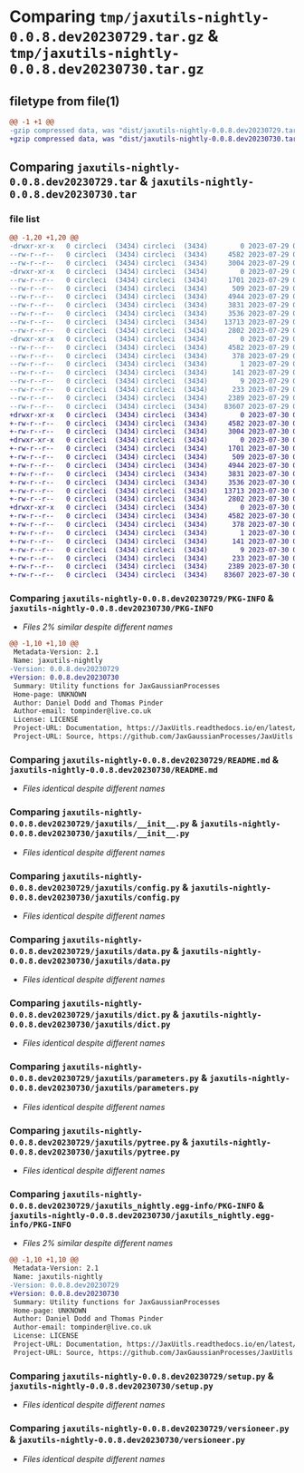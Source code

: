 # Comparing `tmp/jaxutils-nightly-0.0.8.dev20230729.tar.gz` & `tmp/jaxutils-nightly-0.0.8.dev20230730.tar.gz`

## filetype from file(1)

```diff
@@ -1 +1 @@
-gzip compressed data, was "dist/jaxutils-nightly-0.0.8.dev20230729.tar", last modified: Sat Jul 29 00:06:38 2023, max compression
+gzip compressed data, was "dist/jaxutils-nightly-0.0.8.dev20230730.tar", last modified: Sun Jul 30 00:06:40 2023, max compression
```

## Comparing `jaxutils-nightly-0.0.8.dev20230729.tar` & `jaxutils-nightly-0.0.8.dev20230730.tar`

### file list

```diff
@@ -1,20 +1,20 @@
-drwxr-xr-x   0 circleci  (3434) circleci  (3434)        0 2023-07-29 00:06:38.878146 jaxutils-nightly-0.0.8.dev20230729/
--rw-r--r--   0 circleci  (3434) circleci  (3434)     4582 2023-07-29 00:06:38.878146 jaxutils-nightly-0.0.8.dev20230729/PKG-INFO
--rw-r--r--   0 circleci  (3434) circleci  (3434)     3004 2023-07-29 00:06:32.000000 jaxutils-nightly-0.0.8.dev20230729/README.md
-drwxr-xr-x   0 circleci  (3434) circleci  (3434)        0 2023-07-29 00:06:38.878146 jaxutils-nightly-0.0.8.dev20230729/jaxutils/
--rw-r--r--   0 circleci  (3434) circleci  (3434)     1701 2023-07-29 00:06:32.000000 jaxutils-nightly-0.0.8.dev20230729/jaxutils/__init__.py
--rw-r--r--   0 circleci  (3434) circleci  (3434)      509 2023-07-29 00:06:38.878146 jaxutils-nightly-0.0.8.dev20230729/jaxutils/_version.py
--rw-r--r--   0 circleci  (3434) circleci  (3434)     4944 2023-07-29 00:06:32.000000 jaxutils-nightly-0.0.8.dev20230729/jaxutils/config.py
--rw-r--r--   0 circleci  (3434) circleci  (3434)     3831 2023-07-29 00:06:32.000000 jaxutils-nightly-0.0.8.dev20230729/jaxutils/data.py
--rw-r--r--   0 circleci  (3434) circleci  (3434)     3536 2023-07-29 00:06:32.000000 jaxutils-nightly-0.0.8.dev20230729/jaxutils/dict.py
--rw-r--r--   0 circleci  (3434) circleci  (3434)    13713 2023-07-29 00:06:32.000000 jaxutils-nightly-0.0.8.dev20230729/jaxutils/parameters.py
--rw-r--r--   0 circleci  (3434) circleci  (3434)     2802 2023-07-29 00:06:32.000000 jaxutils-nightly-0.0.8.dev20230729/jaxutils/pytree.py
-drwxr-xr-x   0 circleci  (3434) circleci  (3434)        0 2023-07-29 00:06:38.878146 jaxutils-nightly-0.0.8.dev20230729/jaxutils_nightly.egg-info/
--rw-r--r--   0 circleci  (3434) circleci  (3434)     4582 2023-07-29 00:06:38.000000 jaxutils-nightly-0.0.8.dev20230729/jaxutils_nightly.egg-info/PKG-INFO
--rw-r--r--   0 circleci  (3434) circleci  (3434)      378 2023-07-29 00:06:38.000000 jaxutils-nightly-0.0.8.dev20230729/jaxutils_nightly.egg-info/SOURCES.txt
--rw-r--r--   0 circleci  (3434) circleci  (3434)        1 2023-07-29 00:06:38.000000 jaxutils-nightly-0.0.8.dev20230729/jaxutils_nightly.egg-info/dependency_links.txt
--rw-r--r--   0 circleci  (3434) circleci  (3434)      141 2023-07-29 00:06:38.000000 jaxutils-nightly-0.0.8.dev20230729/jaxutils_nightly.egg-info/requires.txt
--rw-r--r--   0 circleci  (3434) circleci  (3434)        9 2023-07-29 00:06:38.000000 jaxutils-nightly-0.0.8.dev20230729/jaxutils_nightly.egg-info/top_level.txt
--rw-r--r--   0 circleci  (3434) circleci  (3434)      233 2023-07-29 00:06:38.878146 jaxutils-nightly-0.0.8.dev20230729/setup.cfg
--rw-r--r--   0 circleci  (3434) circleci  (3434)     2389 2023-07-29 00:06:32.000000 jaxutils-nightly-0.0.8.dev20230729/setup.py
--rw-r--r--   0 circleci  (3434) circleci  (3434)    83607 2023-07-29 00:06:32.000000 jaxutils-nightly-0.0.8.dev20230729/versioneer.py
+drwxr-xr-x   0 circleci  (3434) circleci  (3434)        0 2023-07-30 00:06:40.495342 jaxutils-nightly-0.0.8.dev20230730/
+-rw-r--r--   0 circleci  (3434) circleci  (3434)     4582 2023-07-30 00:06:40.495342 jaxutils-nightly-0.0.8.dev20230730/PKG-INFO
+-rw-r--r--   0 circleci  (3434) circleci  (3434)     3004 2023-07-30 00:06:33.000000 jaxutils-nightly-0.0.8.dev20230730/README.md
+drwxr-xr-x   0 circleci  (3434) circleci  (3434)        0 2023-07-30 00:06:40.495342 jaxutils-nightly-0.0.8.dev20230730/jaxutils/
+-rw-r--r--   0 circleci  (3434) circleci  (3434)     1701 2023-07-30 00:06:33.000000 jaxutils-nightly-0.0.8.dev20230730/jaxutils/__init__.py
+-rw-r--r--   0 circleci  (3434) circleci  (3434)      509 2023-07-30 00:06:40.495342 jaxutils-nightly-0.0.8.dev20230730/jaxutils/_version.py
+-rw-r--r--   0 circleci  (3434) circleci  (3434)     4944 2023-07-30 00:06:33.000000 jaxutils-nightly-0.0.8.dev20230730/jaxutils/config.py
+-rw-r--r--   0 circleci  (3434) circleci  (3434)     3831 2023-07-30 00:06:33.000000 jaxutils-nightly-0.0.8.dev20230730/jaxutils/data.py
+-rw-r--r--   0 circleci  (3434) circleci  (3434)     3536 2023-07-30 00:06:33.000000 jaxutils-nightly-0.0.8.dev20230730/jaxutils/dict.py
+-rw-r--r--   0 circleci  (3434) circleci  (3434)    13713 2023-07-30 00:06:33.000000 jaxutils-nightly-0.0.8.dev20230730/jaxutils/parameters.py
+-rw-r--r--   0 circleci  (3434) circleci  (3434)     2802 2023-07-30 00:06:33.000000 jaxutils-nightly-0.0.8.dev20230730/jaxutils/pytree.py
+drwxr-xr-x   0 circleci  (3434) circleci  (3434)        0 2023-07-30 00:06:40.495342 jaxutils-nightly-0.0.8.dev20230730/jaxutils_nightly.egg-info/
+-rw-r--r--   0 circleci  (3434) circleci  (3434)     4582 2023-07-30 00:06:40.000000 jaxutils-nightly-0.0.8.dev20230730/jaxutils_nightly.egg-info/PKG-INFO
+-rw-r--r--   0 circleci  (3434) circleci  (3434)      378 2023-07-30 00:06:40.000000 jaxutils-nightly-0.0.8.dev20230730/jaxutils_nightly.egg-info/SOURCES.txt
+-rw-r--r--   0 circleci  (3434) circleci  (3434)        1 2023-07-30 00:06:40.000000 jaxutils-nightly-0.0.8.dev20230730/jaxutils_nightly.egg-info/dependency_links.txt
+-rw-r--r--   0 circleci  (3434) circleci  (3434)      141 2023-07-30 00:06:40.000000 jaxutils-nightly-0.0.8.dev20230730/jaxutils_nightly.egg-info/requires.txt
+-rw-r--r--   0 circleci  (3434) circleci  (3434)        9 2023-07-30 00:06:40.000000 jaxutils-nightly-0.0.8.dev20230730/jaxutils_nightly.egg-info/top_level.txt
+-rw-r--r--   0 circleci  (3434) circleci  (3434)      233 2023-07-30 00:06:40.495342 jaxutils-nightly-0.0.8.dev20230730/setup.cfg
+-rw-r--r--   0 circleci  (3434) circleci  (3434)     2389 2023-07-30 00:06:33.000000 jaxutils-nightly-0.0.8.dev20230730/setup.py
+-rw-r--r--   0 circleci  (3434) circleci  (3434)    83607 2023-07-30 00:06:33.000000 jaxutils-nightly-0.0.8.dev20230730/versioneer.py
```

### Comparing `jaxutils-nightly-0.0.8.dev20230729/PKG-INFO` & `jaxutils-nightly-0.0.8.dev20230730/PKG-INFO`

 * *Files 2% similar despite different names*

```diff
@@ -1,10 +1,10 @@
 Metadata-Version: 2.1
 Name: jaxutils-nightly
-Version: 0.0.8.dev20230729
+Version: 0.0.8.dev20230730
 Summary: Utility functions for JaxGaussianProcesses
 Home-page: UNKNOWN
 Author: Daniel Dodd and Thomas Pinder
 Author-email: tompinder@live.co.uk
 License: LICENSE
 Project-URL: Documentation, https://JaxUitls.readthedocs.io/en/latest/
 Project-URL: Source, https://github.com/JaxGaussianProcesses/JaxUitls
```

### Comparing `jaxutils-nightly-0.0.8.dev20230729/README.md` & `jaxutils-nightly-0.0.8.dev20230730/README.md`

 * *Files identical despite different names*

### Comparing `jaxutils-nightly-0.0.8.dev20230729/jaxutils/__init__.py` & `jaxutils-nightly-0.0.8.dev20230730/jaxutils/__init__.py`

 * *Files identical despite different names*

### Comparing `jaxutils-nightly-0.0.8.dev20230729/jaxutils/config.py` & `jaxutils-nightly-0.0.8.dev20230730/jaxutils/config.py`

 * *Files identical despite different names*

### Comparing `jaxutils-nightly-0.0.8.dev20230729/jaxutils/data.py` & `jaxutils-nightly-0.0.8.dev20230730/jaxutils/data.py`

 * *Files identical despite different names*

### Comparing `jaxutils-nightly-0.0.8.dev20230729/jaxutils/dict.py` & `jaxutils-nightly-0.0.8.dev20230730/jaxutils/dict.py`

 * *Files identical despite different names*

### Comparing `jaxutils-nightly-0.0.8.dev20230729/jaxutils/parameters.py` & `jaxutils-nightly-0.0.8.dev20230730/jaxutils/parameters.py`

 * *Files identical despite different names*

### Comparing `jaxutils-nightly-0.0.8.dev20230729/jaxutils/pytree.py` & `jaxutils-nightly-0.0.8.dev20230730/jaxutils/pytree.py`

 * *Files identical despite different names*

### Comparing `jaxutils-nightly-0.0.8.dev20230729/jaxutils_nightly.egg-info/PKG-INFO` & `jaxutils-nightly-0.0.8.dev20230730/jaxutils_nightly.egg-info/PKG-INFO`

 * *Files 2% similar despite different names*

```diff
@@ -1,10 +1,10 @@
 Metadata-Version: 2.1
 Name: jaxutils-nightly
-Version: 0.0.8.dev20230729
+Version: 0.0.8.dev20230730
 Summary: Utility functions for JaxGaussianProcesses
 Home-page: UNKNOWN
 Author: Daniel Dodd and Thomas Pinder
 Author-email: tompinder@live.co.uk
 License: LICENSE
 Project-URL: Documentation, https://JaxUitls.readthedocs.io/en/latest/
 Project-URL: Source, https://github.com/JaxGaussianProcesses/JaxUitls
```

### Comparing `jaxutils-nightly-0.0.8.dev20230729/setup.py` & `jaxutils-nightly-0.0.8.dev20230730/setup.py`

 * *Files identical despite different names*

### Comparing `jaxutils-nightly-0.0.8.dev20230729/versioneer.py` & `jaxutils-nightly-0.0.8.dev20230730/versioneer.py`

 * *Files identical despite different names*

